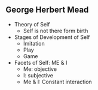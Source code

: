 ## George Herbert Mead
- Theory of Self
	- Self is not there form birth
- Stages of Development of Self
	- Imitation
	- Play
	- Game
- Facets of Self: ME & I
	- Me: objective
	- I: subjective
	- Me & I: Constant interaction

